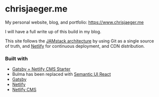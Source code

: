 # chrisjaeger.me

My personal website, blog, and portfolio: https://www.chrisjaeger.me

I will have a full write up of this build in my blog.

This site follows the [JAMstack architecture](https://jamstack.org) by using Git as a single source of truth, and [Netlify](https://www.netlify.com) for continuous deployment, and CDN distribution.

### Built with
- [Gatsby + Netlify CMS Starter](https://github.com/netlify-templates/gatsby-starter-netlify-cms) 
- Bulma has been replaced with [Semantic UI React](https://react.semantic-ui.com)
- [Gatsby](https://www.gatsbyjs.org/)
- [Netlify](https://www.netlify.com)
- [Netlify CMS](https://www.netlifycms.org/)

